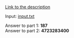 [Link to the description](https://adventofcode.com/2020/day/3)

Input: [input.txt](./input.txt)

Answer to part 1: **187**  
Answer to part 2: **4723283400**
